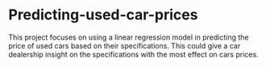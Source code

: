 # Predicting-used-car-prices
This project focuses on using a linear regression model in predicting the price of used cars based on their specifications. This could give a car dealership insight on the specifications with the most effect on cars prices.
